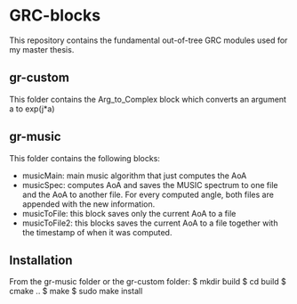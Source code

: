 # GRC-blocks
This repository contains the fundamental out-of-tree GRC modules used for my master thesis.

## gr-custom
This folder contains the Arg_to_Complex block which converts an argument a to exp(j*a)

## gr-music
This folder contains the following blocks:
  - musicMain: main music algorithm that just computes the AoA
  - musicSpec: computes AoA and saves the MUSIC spectrum to one file and the AoA to another file. For every computed angle, both files are appended with the new information.
  - musicToFile: this block saves only the current AoA to a file
  - musicToFile2: this blocks saves the current AoA to a file together with the timestamp of when it was computed.
  
## Installation
From the gr-music folder or the gr-custom folder:
  $ mkdir build
  $ cd build
  $ cmake ..
  $ make
  $ sudo make install
